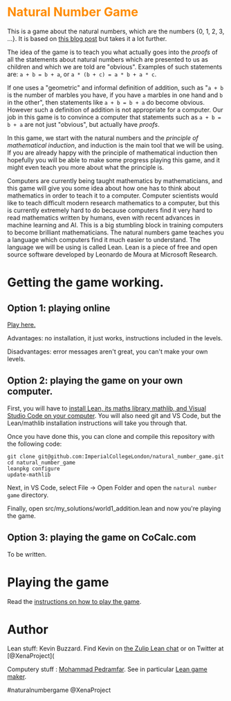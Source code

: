 <h1><span style='color:#ff8c00'> Natural Number Game
</span></h1>

This is a game about the natural numbers, which are the numbers {0, 1, 2, 3, ...}. It is based on [this blog post](https://xenaproject.wordpress.com/2017/10/31/building-the-non-negative-integers-from-scratch/) but takes it a lot further.

The idea of the game is to teach you what actually goes into the *proofs* of all the statements about natural numbers which are presented to us as children and which we are told are "obvious". Examples of such statements are: `a + b = b + a`, or `a * (b + c) = a * b + a * c`.

If one uses a "geometric" and informal definition of addition, such as "`a + b` is the number of marbles you have, if you have `a` marbles in one hand and `b` in the other", then statements like `a + b = b + a` do become obvious. However such a definition of addition is not appropriate for a computer. Our job in this game is to convince a computer that statements such as `a + b = b + a` are not just "obvious", but actually have *proofs*.

In this game, we start with the natural numbers and the *principle of mathematical induction*, and induction is the main tool that we will be using. If you are already happy with the principle of mathematical induction then hopefully you will be able to make some progress playing this game, and it might even teach you more about what the principle is.

Computers are currently being taught mathematics by mathematicians, and this game will give you some idea about how one has to think about mathematics in order to teach it to a computer. Computer scientists would like to teach difficult modern research mathematics to a computer, but this is currently extremely hard to do because computers find it very hard to read mathematics written by humans, even with recent advances in machine learning and AI. This is a big stumbling block in training computers to become brilliant mathematicians. The natural numbers game teaches you a language which computers find it much easier to understand. The language we will be using is called Lean. Lean is a piece of free and open source software developed by Leonardo de Moura at Microsoft Research. 

# Getting the game working.

## Option 1: playing online

[Play here.](http://wwwf.imperial.ac.uk/~buzzard/xena/natural_number_game/)

Advantages: no installation, it just works, instructions included in the levels.

Disadvantages: error messages aren't great, you can't make your own levels. 

## Option 2: playing the game on your own computer.

First, you will have to [install Lean, its maths library mathlib, and Visual Studio Code on your computer](https://github.com/leanprover-community/mathlib#installation). You will also need git and VS Code, but the Lean/mathlib installation instructions will take you through that.

Once you have done this, you can clone and compile this repository with the following code:
```
git clone git@github.com:ImperialCollegeLondon/natural_number_game.git
cd natural_number_game
leanpkg configure
update-mathlib
```

Next, in VS Code, select File -> Open Folder and open the `natural number game` directory.

Finally, open src/my_solutions/world1_addition.lean and now you're playing the game.

## Option 3: playing the game on CoCalc.com

To be written.

# Playing the game

Read the [instructions on how to play the game](INSTRUCTIONS.md).

# Author

Lean stuff: Kevin Buzzard. Find Kevin on [the Zulip Lean chat](https://leanprover.zulipchat.com) or on Twitter at [@XenaProject](

Computery stuff : [Mohammad Pedramfar](https://github.com/mpedramfar). See in particular [Lean game maker](https://github.com/mpedramfar/Lean-game-maker).

#naturalnumbergame
@XenaProject
